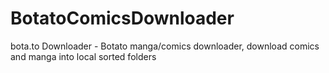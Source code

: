 # BotatoComicsDownloader
bota.to Downloader - Botato manga/comics downloader, download comics and manga into local sorted folders
